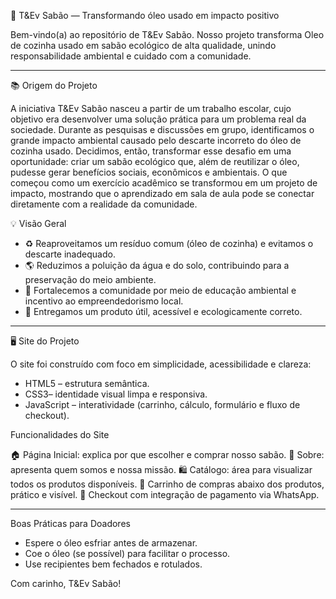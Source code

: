 🌿 T\&Ev Sabão — Transformando óleo usado em impacto positivo

Bem-vindo(a) ao repositório de T&Ev Sabão. Nosso projeto transforma Oleo de cozinha usado em sabão ecológico de alta qualidade, unindo responsabilidade ambiental e cuidado com a comunidade.

---

📚 Origem do Projeto

A iniciativa T&Ev Sabão nasceu a partir de um trabalho escolar, cujo objetivo era desenvolver uma solução prática para um problema real da sociedade. Durante as pesquisas e discussões em grupo, identificamos o grande impacto ambiental causado pelo descarte incorreto do óleo de cozinha usado.
Decidimos, então, transformar esse desafio em uma oportunidade: criar um sabão ecológico que, além de reutilizar o óleo, pudesse gerar benefícios sociais, econômicos e ambientais.
O que começou como um exercício acadêmico se transformou em um projeto de impacto, mostrando que o aprendizado em sala de aula pode se conectar diretamente com a realidade da comunidade.

💡 Visão Geral

* ♻️ Reaproveitamos um resíduo comum (óleo de cozinha) e evitamos o descarte inadequado.
* 🌎 Reduzimos a poluição da água e do solo, contribuindo para a preservação do meio ambiente.
* 👥 Fortalecemos a comunidade por meio de educação ambiental e incentivo ao empreendedorismo local.
* 💚 Entregamos um produto útil, acessível e ecologicamente correto.

---

🖥️ Site do Projeto

O site foi construído com foco em simplicidade, acessibilidade e clareza:

* HTML5 – estrutura semântica.
* CSS3– identidade visual limpa e responsiva.
* JavaScript – interatividade (carrinho, cálculo, formulário e fluxo de checkout).

Funcionalidades do Site

🏠 Página Inicial: explica por que escolher e comprar nosso sabão.
📖 Sobre: apresenta quem somos e nossa missão.
🛍️ Catálogo: área para visualizar todos os produtos disponíveis.
🛒 Carrinho de compras abaixo dos produtos, prático e visível.
🔐 Checkout com integração de pagamento via WhatsApp.

---

Boas Práticas para Doadores

* Espere o óleo esfriar antes de armazenar.
* Coe o óleo (se possível) para facilitar o processo.
* Use recipientes bem fechados e rotulados.

Com carinho, T&Ev Sabão!
